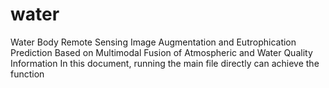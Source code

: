 # water
Water Body Remote Sensing Image Augmentation and Eutrophication Prediction Based on Multimodal Fusion of Atmospheric and Water Quality Information
In this document, running the main file directly can achieve the function
